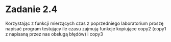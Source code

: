 # Zadanie 2.4  
Korzystając z funkcji mierzących czas z poprzedniego laboratorium proszę napisać program testujący ile czasu zajmują funkcje kopiujące copy2 (copy1 z napisaną przez nas obsługą błędów) i copy3